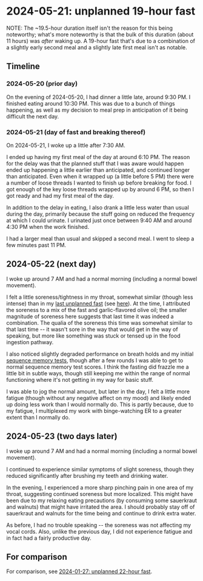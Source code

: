 # 2024-05-21: unplanned 19-hour fast

NOTE: The ~19.5-hour duration itself isn't the reason for this being
noteworthy; what's more noteworthy is that the bulk of this duration
(about 11 hours) was *after* waking up. A 19-hour fast that's due to a
combination of a slightly early second meal and a slightly late first
meal isn't as notable.

## Timeline

### 2024-05-20 (prior day)

On the evening of 2024-05-20, I had dinner a little late, around 9:30
PM. I finished eating around 10:30 PM. This was due to a bunch of
things happening, as well as my decision to meal prep in anticipation
of it being difficult the next day.

### 2024-05-21 (day of fast and breaking thereof)

On 2024-05-21, I woke up a little after 7:30 AM.

I ended up having my first meal of the day at around 6:10 PM. The
reason for the delay was that the planned stuff that I was aware would
happen ended up happening a little earlier than anticipated, and
continued longer than anticipated. Even when it wrapped up (a little
before 5 PM) there were a number of loose threads I wanted to finish
up before breaking for food. I got enough of the key loose threads
wrapped up by around 6 PM, so then I got ready and had my first meal
of the day.

In addition to the delay in eating, I also drank a little less water
than usual during the day, primarily because the stuff going on
reduced the frequency at which I could urinate. I urinated just once
between 9:40 AM and around 4:30 PM when the work finished.

I had a larger meal than usual and skipped a second meal. I went to
sleep a few minutes past 11 PM.

## 2024-05-22 (next day)

I woke up around 7 AM and had a normal morning (including a normal
bowel movement).

I felt a little soreness/tightness in my throat, somewhat similar
(though less intense) than in my [last unplanned
fast](2024-01-27-unplanned-22-hour-fast.md) (see
[here](2024-01-garlic-flavored-olive-oil-and-sore-throat.md)). At the
time, I attributed the soreness to a mix of the fast and
garlic-flavored olive oil; the smaller magnitude of soreness here
suggests that last time it was indeed a combination. The qualia of the
soreness this time was somewhat similar to that last time -- it wasn't
sore in the way that would get in the way of speaking, but more like
something was stuck or tensed up in the food ingestion pathway.

I also noticed slightly degraded performance on breath holds and my
initial [sequence memory
tests](https://humanbenchmark.com/tests/sequence), though after a few
rounds I was able to get to normal sequence memory test scores. I
think the fasting did frazzle me a little bit in subtle ways, though
still keeping me within the range of normal functioning where it's not
getting in my way for basic stuff.

I was able to jog the normal amount, but later in the day, I felt a
little more fatigue (though without any negative affect on my mood)
and likely ended up doing less work than I would normally do. This is
partly because, due to my fatigue, I multiplexed my work with
binge-watching ER to a greater extent than I normally do.

## 2024-05-23 (two days later)

I woke up around 7 AM and had a normal morning (including a normal
bowel movement).

I continued to experience similar symptoms of slight soreness, though
they reduced significantly after brushing my teeth and drinking water.

In the evening, I experienced a more sharp pinching pain in one area
of my throat, suggesting continued soreness but more localized. This
might have been due to my relaxing eating precautions (by consuming
some sauerkraut and walnuts) that might have irritated the area. I
should probably stay off of sauerkraut and walnuts for the time being
and continue to drink extra water.

As before, I had no trouble speaking -- the soreness was not affecting
my vocal cords. Also, unlike the previous day, I did not experience
fatigue and in fact had a fairly productive day.

## For comparison

For comparison, see [2024-01-27: unplanned 22-hour
fast](2024-01-27-unplanned-22-hour-fast.md).
